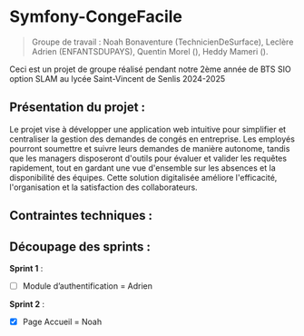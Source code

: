 # Symfony-CongeFacile
> Groupe de travail : Noah Bonaventure (TechnicienDeSurface), Leclère Adrien (ENFANTSDUPAYS), Quentin Morel (), Heddy Mameri ().

Ceci est un projet de groupe réalisé pendant notre 2ème année de BTS SIO option SLAM au lycée Saint-Vincent de Senlis 2024-2025
## Présentation du projet :
Le projet vise à développer une application web intuitive pour simplifier et centraliser la gestion des demandes de congés en entreprise. Les employés pourront soumettre et suivre leurs demandes de manière autonome,
tandis que les managers disposeront d'outils pour évaluer et valider les requêtes rapidement, tout en gardant une vue d'ensemble sur les absences et la disponibilité des équipes. 
Cette solution digitalisée améliore l'efficacité, l'organisation et la satisfaction des collaborateurs.

## Contraintes techniques : 

## Découpage des sprints :
 **Sprint 1** :
  - [ ]  Module d’authentification = Adrien

**Sprint 2** :
  - [x] Page Accueil = Noah
